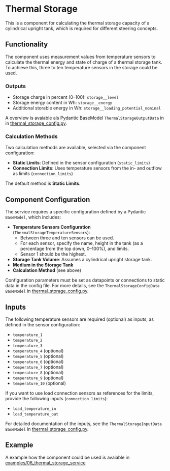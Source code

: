 # Thermal Storage

This is a component for calculating the thermal storage capacity of a cylindrical upright tank, which is required for different steering concepts.
## Functionality

The component uses measurement values from temperature sensors to calculate the thermal energy and state of charge of a thermal storage tank. To achieve this, three to ten temperature sensors in the storage could be used.

### Outputs
- Storage charge in percent (0–100): `storage__level`
- Storage energy content in Wh: `storage__energy`
- Additional storable energy in Wh: `storage__loading_potential_nominal`

A overview is avaiable als Pydantic BaseModel `ThermalStorageOutputData` in in [thermal_storage_config.py](./thermal_storage_config.py).

### Calculation Methods
Two calculation methods are available, selected via the component configuration:
- **Static Limits**: Defined in the sensor configuration (`static_limits`)
- **Connection Limits**: Uses temperature sensors from the in- and outflow as limits (`connection_limits`)

The default method is **Static Limits**.

## Component Configuration

The service requires a specific configuration defined by a Pydantic `BaseModel`, which includes:
- **Temperature Sensors Configuration** (`ThermalStorageTemperatureSensors`):
  - Between three and ten sensors can be used.
  - For each sensor, specify the name, height in the tank (as a percentage from the top down, 0–100%), and limits.
  - Sensor 1 should be the highest.
- **Storage Tank Volume**: Assumes a cylindrical upright storage tank.
- **Medium in the Storage Tank**
- **Calculation Method** (see above)

Configuration parameters must be set as datapoints or connections to static data in the config file. For more details, see the `ThermalStorageConfigData` `BaseModel` in [thermal_storage_config.py](./thermal_storage_config.py).

## Inputs

The following temperature sensors are required (optional) as inputs, as defined in the sensor configuration:
- `temperature_1`
- `temperature_2`
- `temperature_3`
- `temperature_4` (optional)
- `temperature_5` (optional)
- `temperature_6` (optional)
- `temperature_7` (optional)
- `temperature_8` (optional)
- `temperature_9` (optional)
- `temperature_10` (optional)

If you want to use load connection sensors as references for the limits, provide the following inputs (`connection_limits`):
- `load_temperature_in`
- `load_temperature_out`

For detailed documentation of the inputs, see the `ThermalStorageInputData` `BaseModel` in [thermal_storage_config.py](./thermal_storage_config.py).

## Example
A example how the component could be used is avaiable in [examples/06_thermal_storage_service](./../../../examples/06_thermal_storage_service/)